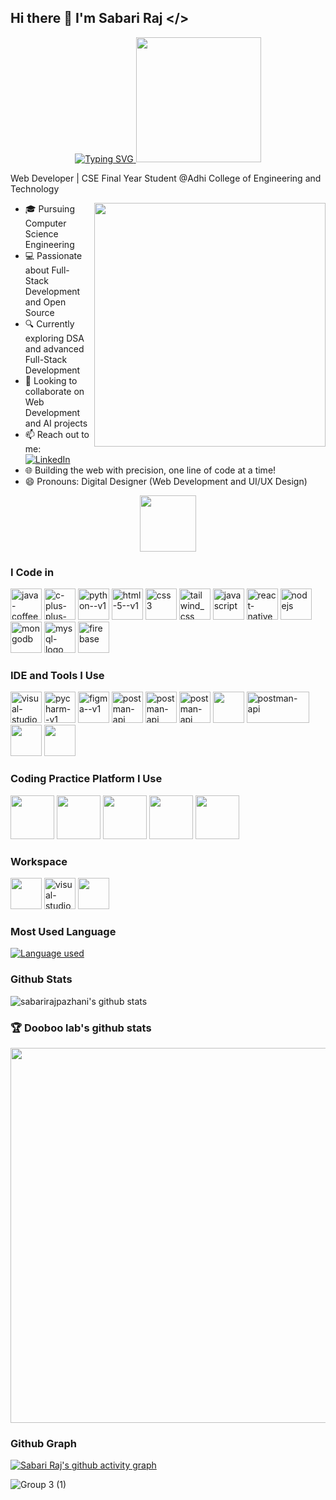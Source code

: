   ## Hi there 👋 I'm Sabari Raj  **</>** 
  
  <p align="center">
    <a href="https://github.com/sabarirajpazhani">
      <img src="https://readme-typing-svg.herokuapp.com?font=Fira+Code&duration=3000&pause=500&color=36BCF7&center=true&vCenter=true&width=435&lines=Full+Stack+Web+Developer;Tech+Enthusiast;Open+Source+Contributor" alt="Typing SVG" />
      <img src="https://user-images.githubusercontent.com/74038190/213866269-5d00981c-7c98-46d7-8a8e-16f462f15227.gif" width="200" />
    </a>
     
  </p>

Web Developer | CSE Final Year Student @Adhi College of Engineering and Technology  

<img align="right" width="370" height="390" src="https://github.com/user-attachments/assets/bc54f7f2-7e25-4df9-a690-bd603c6e2d5b">

- 🎓 Pursuing Computer Science Engineering  
- 💻 Passionate about Full-Stack Development and Open Source  
- 🔍 Currently exploring DSA and advanced Full-Stack Development  
- 🚀 Looking to collaborate on Web Development and AI projects    
- 📫 Reach out to me:  
  <a href="https://www.linkedin.com/in/sabari-raj-p-16a279230">
    <img src="https://img.shields.io/badge/LinkedIn-0077B5?style=for-the-badge&logo=linkedin&logoColor=white" alt="LinkedIn"/>
  </a>
- 🌐 Building the web with precision, one line of code at a time!  
- 😄 Pronouns: Digital Designer (Web Development and UI/UX Design)

<div align="center">
  <img src="https://raw.githubusercontent.com/innng/innng/master/assets/kyubey.gif" height="90" />
</div>

### I Code in

<img width="50" height="50" src="https://img.icons8.com/color/48/java-coffee-cup-logo--v1.png" alt="java-coffee-cup-logo--v1"/> <img width="50" height="50" src="https://img.icons8.com/color/48/c-plus-plus-logo.png" alt="c-plus-plus-logo"/> <img width="50" height="50" src="https://img.icons8.com/color/48/python--v1.png" alt="python--v1"/> <img width="50" height="50" src="https://img.icons8.com/color/48/html-5--v1.png" alt="html-5--v1"/> <img width="50" height="50" src="https://img.icons8.com/color/48/css3.png" alt="css3"/> <img width="50" height="50" src="https://img.icons8.com/color/48/tailwind_css.png" alt="tailwind_css"/> <img width="50" height="50" src="https://img.icons8.com/color/48/javascript.png" alt="javascript"/> <img width="50" height="50" src="https://img.icons8.com/color/48/react-native.png" alt="react-native"/> <img width="50" height="50" src="https://seeklogo.com/images/N/nodejs-logo-D26404F360-seeklogo.com.png" alt="nodejs"/> <img width="50" height="50" src="https://seeklogo.com/images/M/mongodb-logo-D13D67C930-seeklogo.com.png" alt="mongodb"/> <img width="50" height="50" src="https://img.icons8.com/color/48/mysql-logo.png" alt="mysql-logo"/> <img width="50" height="50" src="https://img.icons8.com/color/48/firebase.png" alt="firebase"/> 


 ### IDE and Tools I Use

<img width="50" height="50" src="https://img.icons8.com/fluency/48/visual-studio-code-2019.png" alt="visual-studio-code-2019"/>  <img width="50" height="50" src="https://img.icons8.com/color/48/pycharm--v1.png" alt="pycharm--v1"/> <img width="50" height="50" src="https://img.icons8.com/color/48/figma--v1.png" alt="figma--v1"/> <img width="50" height="50" src="https://seeklogo.com/images/P/postman-logo-0087CA0D15-seeklogo.com.png" alt="postman-api"/> <img width="50" height="50" src="https://seeklogo.com/images/I/insomnia-logo-A35E09EB19-seeklogo.com.png" alt="postman-api"/> <img width="50" height="50" src="https://seeklogo.com/images/C/chatgpt-logo-6E960AECFF-seeklogo.com.png" alt="postman-api"/> <img width="50" height="50" src="https://seeklogo.com/images/M/material-ui-logo-5BDCB9BA8F-seeklogo.com.png" />  <img width="100" height="50" src="https://seeklogo.com/images/V/virtualbox-logo-43C90970AC-seeklogo.com.png" alt="postman-api"/>  <img width="50" height="50" src="https://seeklogo.com/images/N/npm-logo-F0E1FE956F-seeklogo.com.png" /> <img width="50" height="50" src="https://seeklogo.com/images/V/vercel-logo-F748E39008-seeklogo.com.png" />


### Coding Practice Platform I Use

<img width="70" height="70" src="https://img.icons8.com/?size=512&id=O4SEeX66BY8o&format=png"/> <img width="70" height="70" src="https://cdn.iconscout.com/icon/free/png-256/free-leetcode-logo-icon-download-in-svg-png-gif-file-formats--technology-social-media-vol-4-pack-logos-icons-2944960.png?f=webp"/> <img width="70" height="70" src="https://media.geeksforgeeks.org/gfg-gg-logo.svg"/> <img width="70" height="70" src="https://dmmy6mpbxgeck.cloudfront.net/68b82ab2-3e36-4428-aa21-6e5e2cd407c5/widget/8f96fa5f-3a91-4de7-8881-c62376b37acf"/>  <img width="70" height="70" src="https://upload.wikimedia.org/wikipedia/commons/thumb/4/40/HackerRank_Icon-1000px.png/600px-HackerRank_Icon-1000px.png"/>  

### Workspace

<img width="50" height="50" src="https://seeklogo.com/images/W/windows-11-icon-logo-6C39629E45-seeklogo.com.png"/>  <img width="50" height="50" src="https://seeklogo.com/images/L/Linux_Tux-logo-DA252F3C21-seeklogo.com.png" alt="visual-studio-code-2019"/> <img width="50" height="50" src="https://seeklogo.com/images/K/kali-linux-logo-AED181186E-seeklogo.com.png"/> 


### Most Used Language

[![Language used](https://github-readme-stats.vercel.app/api/top-langs/?username=sabarirajpazhani&layout=donut)](https://github.com/sabarirajpazhani/github-readme-stats)


### Github Stats

![sabarirajpazhani's github stats](https://github-readme-stats.vercel.app/api?username=sabarirajpazhani&show_icons=true&theme=dracula&hide=stars,issues)

### 🏆 Dooboo lab's github stats

<a href="https://stats.hyochan.dev/en/stats/sabarirajpazhani"><img src="https://stats.hyochan.dev/api/github-stats?login=sabarirajpazhani" width="600" /></a>

### Github Graph

[![Sabari Raj's github activity graph](https://github-readme-activity-graph.vercel.app/graph?username=sabarirajpazhani&bg_color=000000&color=ffffff&line=FF0000&point=ffffff&area=true&hide_border=true)](https://github.com/sabarirajpazhani/github-readme-activity-graph)


![Group 3 (1)](https://github.com/user-attachments/assets/8b4dabf7-42ed-4f85-a38e-195d0dd97063)





